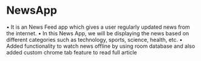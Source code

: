 # NewsApp
• It is an News Feed app which gives a user regularly updated news from the internet.
• In this News App, we will be displaying the news based on different categories such as technology, sports, science, health, etc.
• Added functionality to watch news offline by using
  room database and also added custom chrome tab
  feature to read full article
 
